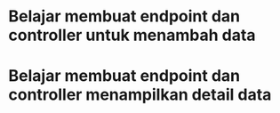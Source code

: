 # Belajar membuat endpoint dan controller untuk menambah data

# Belajar membuat endpoint dan controller menampilkan detail data
